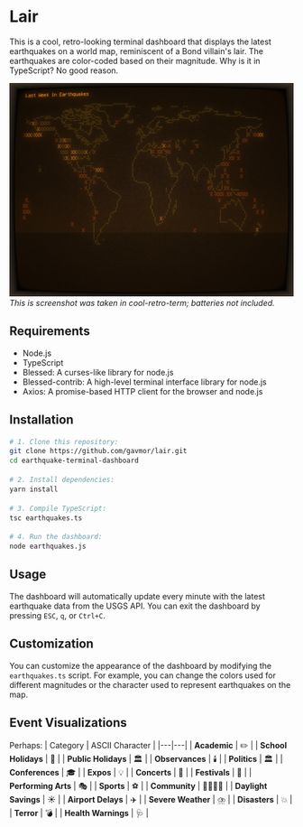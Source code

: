 # Lair

This is a cool, retro-looking terminal dashboard that displays the latest earthquakes on a world map, reminiscent of a Bond villain's lair. The earthquakes are color-coded based on their magnitude. Why is it in TypeScript? No good reason.

![Earthquake Terminal Dashboard](./last-week-in-earthquakes.png)
*This is screenshot was taken in cool-retro-term; batteries not included.*

## Requirements

- Node.js
- TypeScript
- Blessed: A curses-like library for node.js
- Blessed-contrib: A high-level terminal interface library for node.js
- Axios: A promise-based HTTP client for the browser and node.js

## Installation



```bash
# 1. Clone this repository:
git clone https://github.com/gavmor/lair.git
cd earthquake-terminal-dashboard

# 2. Install dependencies:
yarn install

# 3. Compile TypeScript:
tsc earthquakes.ts

# 4. Run the dashboard:
node earthquakes.js
```

## Usage

The dashboard will automatically update every minute with the latest earthquake data from the USGS API. You can exit the dashboard by pressing `ESC`, `q`, or `Ctrl+C`.

## Customization

You can customize the appearance of the dashboard by modifying the `earthquakes.ts` script. For example, you can change the colors used for different magnitudes or the character used to represent earthquakes on the map.

## Event Visualizations
Perhaps:
| Category | ASCII Character |
|---|---|
| **Academic** |  ✏️ |
| **School Holidays** |  🏫 |
| **Public Holidays** |  🏛️ |
| **Observances** |  🕯️ |
| **Politics** |  🏛️ |
| **Conferences** |  🎓 |
| **Expos** |  💡 |
| **Concerts** |  🎤 |
| **Festivals** |  🎊 |
| **Performing Arts** |  🎭 |
| **Sports** |  ⚽️ |
| **Community** |  👨‍👩‍👦‍👦 |
| **Daylight Savings** |  ☀️ |
| **Airport Delays** |  ✈️ |
| **Severe Weather** |  ⛈️ |
| **Disasters** |  💥 |
| **Terror** |  💣 |
| **Health Warnings** |  🩺 |
